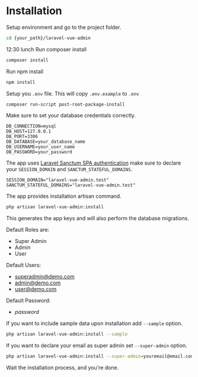 # Installation

Setup environment and go to the project folder.

``` bash
cd {your_path}/laravel-vue-admin
```
12:30 lunch
Run composer install

```bash
composer install
```

Run npm install

```bash
npm install
```

Setup you `.env` file. This will copy `.env.example` to `.env`

```bash
composer run-script post-root-package-install
```

Make sure to set your database credentials correctly.

```dotenv
DB_CONNECTION=mysql
DB_HOST=127.0.0.1
DB_PORT=3306
DB_DATABASE=your_database_name
DB_USERNAME=your_user_name
DB_PASSWORD=your_password
```

The app uses <a href="https://laravel.com/docs/7.x/sanctum#spa-authentication">Laravel Sanctum SPA authentication</a> make sure to declare your 
`SESSION_DOMAIN` and `SANCTUM_STATEFUL_DOMAINS`.

```dotenv
SESSION_DOMAIN="laravel-vue-admin.test"
SANCTUM_STATEFUL_DOMAINS="laravel-vue-admin.test"
```

The app provides installation artisan command. 

```bash
php artisan laravel-vue-admin:install
```

This generates the app keys and will also perform the database migrations.

Default Roles are: 
* Super Admin
* Admin
* User

Default Users:
* superadmin@demo.com
* admin@demo.com
* user@demo.com

Default Password:
* *password*

If you want to include sample data upon installation add `--sample` option.

```bash
php artisan laravel-vue-admin:install --sample
```

If you want to declare your email as super admin set `--super-admin` option.

```bash
php artisan laravel-vue-admin:install --super-admin=youremail@email.com
```

Wait the installation process, and you're done.





